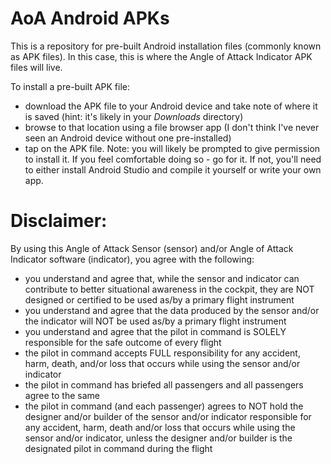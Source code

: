 # AoA Android APKs
This is a repository for pre-built Android installation files (commonly known as APK files). In this case, this is where the Angle of Attack Indicator APK files will live.

To install a pre-built APK file:
- download the APK file to your Android device and take note of where it is saved (hint: it's likely in your *Downloads* directory)
- browse to that location using a file browser app (I don't think I've never seen an Android device without one pre-installed)
- tap on the APK file. Note: you will likely be prompted to give permission to install it. If you feel comfortable doing so - go for it. If not, you'll need to either install Android Studio and compile it yourself or write your own app. 

# Disclaimer:
By using this Angle of Attack Sensor (sensor) and/or Angle of Attack Indicator software (indicator), you agree with the following:
- you understand and agree that, while the sensor and indicator can contribute to better situational awareness in the cockpit, they are NOT designed or certified to be used as/by a primary flight instrument
- you understand and agree that the data produced by the sensor and/or the indicator will NOT be used as/by a primary flight instrument
- you understand and agree that the pilot in command is SOLELY responsible for the safe outcome of every flight
- the pilot in command accepts FULL responsibility for any accident, harm, death, and/or loss that occurs while using the sensor and/or indicator
- the pilot in command has briefed all passengers and all passengers agree to the same
- the pilot in command (and each passenger) agrees to NOT hold the designer and/or builder of the sensor and/or indicator responsible for any accident, harm, death and/or loss that occurs while using the sensor and/or indicator, unless the designer and/or builder is the designated pilot in command during the flight
